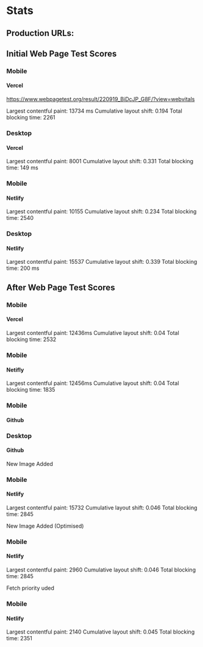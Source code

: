 # Stats

## Production URLs:

## Initial Web Page Test Scores

### Mobile

#### Vercel

https://www.webpagetest.org/result/220919_BiDcJP_G8F/?view=webvitals

Largest contentful paint: 13734 ms
Cumulative layout shift: 0.194
Total blocking time: 2261



### Desktop

#### Vercel

Largest contentful paint: 8001
Cumulative layout shift: 0.331
Total blocking time: 149 ms


### Mobile

#### Netlify

Largest contentful paint: 10155
Cumulative layout shift: 0.234
Total blocking time: 2540

### Desktop

#### Netlify

Largest contentful paint: 15537
Cumulative layout shift: 0.339
Total blocking time: 200 ms


## After Web Page Test Scores

### Mobile

#### Vercel

Largest contentful paint:  12436ms
Cumulative layout shift: 0.04
Total blocking time: 2532

### Mobile

#### Netifly

Largest contentful paint:  12456ms
Cumulative layout shift: 0.04
Total blocking time: 1835


### Mobile

#### Github

### Desktop

#### Github



New Image Added 

### Mobile

#### Netlify

Largest contentful paint: 15732
Cumulative layout shift: 0.046
Total blocking time: 2845


New Image Added (Optimised)

### Mobile

#### Netlify

Largest contentful paint: 2960
Cumulative layout shift: 0.046
Total blocking time: 2845

Fetch priority uded

### Mobile

#### Netlify

Largest contentful paint: 2140 
Cumulative layout shift: 0.045
Total blocking time: 2351
